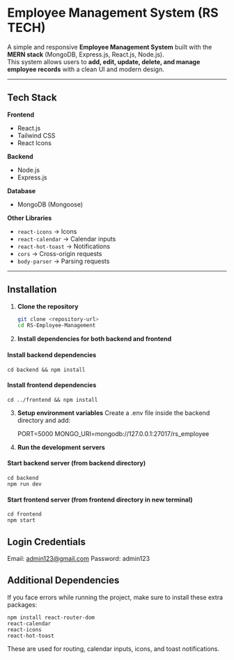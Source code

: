 # Employee Management System (RS TECH)

A simple and responsive **Employee Management System** built with the **MERN stack** (MongoDB, Express.js, React.js, Node.js).  
This system allows users to **add, edit, update, delete, and manage employee records** with a clean UI and modern design.  

---

## Tech Stack

**Frontend**  
- React.js  
- Tailwind CSS  
- React Icons  

**Backend**  
- Node.js  
- Express.js  

**Database**  
- MongoDB (Mongoose)  

**Other Libraries**  
- `react-icons` → Icons  
- `react-calendar` → Calendar inputs  
- `react-hot-toast` → Notifications  
- `cors` → Cross-origin requests  
- `body-parser` → Parsing requests  

---

## Installation

1. **Clone the repository**
   ```bash
   git clone <repository-url>
   cd RS-Employee-Management

2. **Install dependencies for both backend and frontend**
#### Install backend dependencies
    cd backend && npm install

#### Install frontend dependencies

    cd ../frontend && npm install

3. **Setup environment variables**
Create a .env file inside the backend directory and add:

    PORT=5000
    MONGO_URI=mongodb://127.0.0.1:27017/rs_employee

4. **Run the development servers**

#### Start backend server (from backend directory)
    cd backend 
    npm run dev

#### Start frontend server (from frontend directory in new terminal)
    cd frontend
    npm start

## Login Credentials
Email: admin123@gmail.com
Password: admin123

## Additional Dependencies

If you face errors while running the project, make sure to install these extra packages:

    npm install react-router-dom 
    react-calendar 
    react-icons 
    react-hot-toast

These are used for routing, calendar inputs, icons, and toast notifications.


   
   
